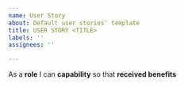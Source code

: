 ```yaml
---
name: User Story
about: Default user stories' template
title: USER STORY <TITLE>
labels: ''
assignees: ''

---
```


As a **role** I can **capability** so that **received benefits**
